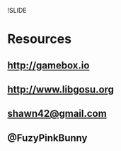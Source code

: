 !SLIDE
# Resources #

## http://gamebox.io ##
## http://www.libgosu.org ##
## shawn42@gmail.com ##
## @FuzyPinkBunny ##
